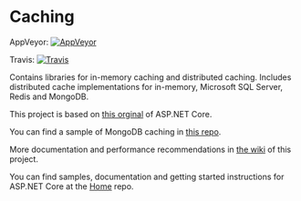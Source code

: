 Caching
================
AppVeyor: [![AppVeyor](https://ci.appveyor.com/api/projects/status/420ds20whb8o8qjq/branch/dev?svg=true)](https://ci.appveyor.com/project/aspnetci/caching/branch/dev)

Travis:   [![Travis](https://travis-ci.org/aspnet/Caching.svg?branch=dev)](https://travis-ci.org/aspnet/Caching)

Contains libraries for in-memory caching and distributed caching. Includes distributed cache implementations for in-memory, Microsoft SQL Server, Redis and MongoDB.

This project is based on [this orginal](https://github.com/aspnet/Caching) of ASP.NET Core.

You can find a sample of MongoDB caching in [this repo](https://github.com/MarkCBB/aspnet-mongodb-session-sample).

More documentation and performance recommendations in [the wiki](https://github.com/MarkCBB/Caching/wiki) of this project.

You can find samples, documentation and getting started instructions for ASP.NET Core at the [Home](https://github.com/aspnet/home) repo.
